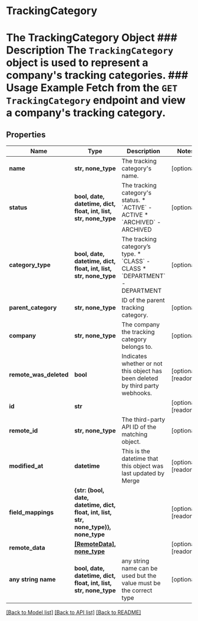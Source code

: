 # TrackingCategory

# The TrackingCategory Object ### Description The `TrackingCategory` object is used to represent a company's tracking categories.  ### Usage Example Fetch from the `GET TrackingCategory` endpoint and view a company's tracking category.

## Properties
Name | Type | Description | Notes
------------ | ------------- | ------------- | -------------
**name** | **str, none_type** | The tracking category&#39;s name. | [optional] 
**status** | **bool, date, datetime, dict, float, int, list, str, none_type** | The tracking category&#39;s status.  * &#x60;ACTIVE&#x60; - ACTIVE * &#x60;ARCHIVED&#x60; - ARCHIVED | [optional] 
**category_type** | **bool, date, datetime, dict, float, int, list, str, none_type** | The tracking category’s type.  * &#x60;CLASS&#x60; - CLASS * &#x60;DEPARTMENT&#x60; - DEPARTMENT | [optional] 
**parent_category** | **str, none_type** | ID of the parent tracking category. | [optional] 
**company** | **str, none_type** | The company the tracking category belongs to. | [optional] 
**remote_was_deleted** | **bool** | Indicates whether or not this object has been deleted by third party webhooks. | [optional] [readonly] 
**id** | **str** |  | [optional] [readonly] 
**remote_id** | **str, none_type** | The third-party API ID of the matching object. | [optional] 
**modified_at** | **datetime** | This is the datetime that this object was last updated by Merge | [optional] [readonly] 
**field_mappings** | **{str: (bool, date, datetime, dict, float, int, list, str, none_type)}, none_type** |  | [optional] [readonly] 
**remote_data** | [**[RemoteData], none_type**](RemoteData.md) |  | [optional] [readonly] 
**any string name** | **bool, date, datetime, dict, float, int, list, str, none_type** | any string name can be used but the value must be the correct type | [optional]

[[Back to Model list]](../README.md#documentation-for-models) [[Back to API list]](../README.md#documentation-for-api-endpoints) [[Back to README]](../README.md)


